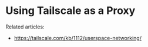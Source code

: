 # Using Tailscale as a Proxy

Related articles:
- https://tailscale.com/kb/1112/userspace-networking/
